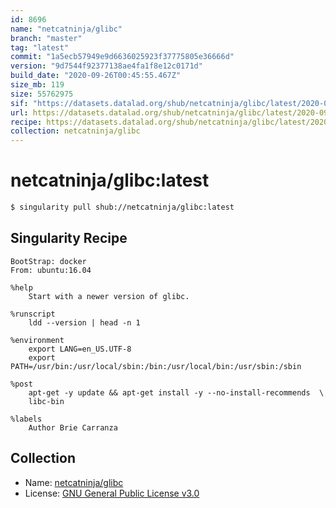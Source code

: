 ```yaml
---
id: 8696
name: "netcatninja/glibc"
branch: "master"
tag: "latest"
commit: "1a5ecb57949e9d6636025923f37775805e36666d"
version: "9d7544f92377138ae4fa1f8e12c0171d"
build_date: "2020-09-26T00:45:55.467Z"
size_mb: 119
size: 55762975
sif: "https://datasets.datalad.org/shub/netcatninja/glibc/latest/2020-09-26-1a5ecb57-9d7544f9/9d7544f92377138ae4fa1f8e12c0171d.simg"
url: https://datasets.datalad.org/shub/netcatninja/glibc/latest/2020-09-26-1a5ecb57-9d7544f9/
recipe: https://datasets.datalad.org/shub/netcatninja/glibc/latest/2020-09-26-1a5ecb57-9d7544f9/Singularity
collection: netcatninja/glibc
---
```


# netcatninja/glibc:latest

```bash
$ singularity pull shub://netcatninja/glibc:latest
```

## Singularity Recipe

```singularity
BootStrap: docker
From: ubuntu:16.04

%help
    Start with a newer version of glibc. 

%runscript
    ldd --version | head -n 1
    
%environment
    export LANG=en_US.UTF-8
    export PATH=/usr/bin:/usr/local/sbin:/bin:/usr/local/bin:/usr/sbin:/sbin

%post
    apt-get -y update && apt-get install -y --no-install-recommends  \
    libc-bin 

%labels
    Author Brie Carranza
```

## Collection

 - Name: [netcatninja/glibc](https://github.com/netcatninja/glibc)
 - License: [GNU General Public License v3.0](https://api.github.com/licenses/gpl-3.0)


